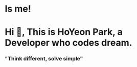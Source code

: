 # Is me!

<h1 align="left">Hi 🤝, This is HoYeon Park, a Developer who codes dream.</h1>
<h3 align="left">"Think different, solve simple" </h3>
